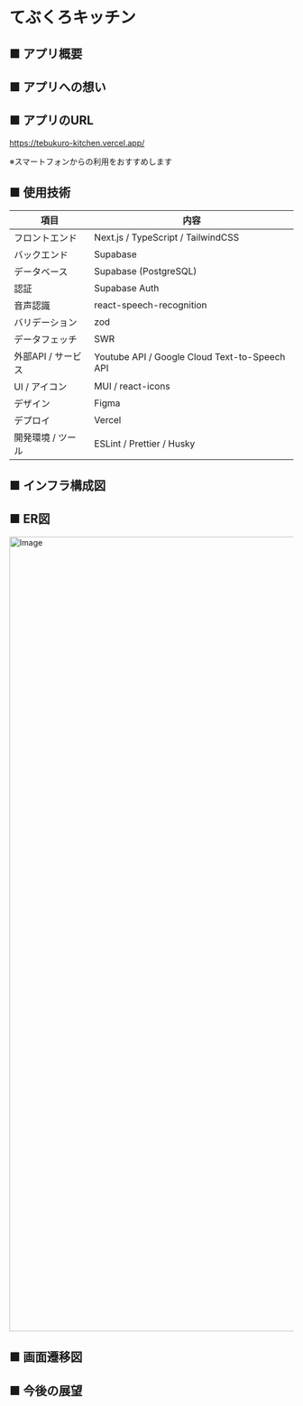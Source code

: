 # てぶくろキッチン

## ■ アプリ概要

## ■ アプリへの想い

## ■ アプリのURL
https://tebukuro-kitchen.vercel.app/

※スマートフォンからの利用をおすすめします

## ■ 使用技術

| 項目             | 内容 |
|----------------------|------|
| フロントエンド       | Next.js / TypeScript / TailwindCSS |
| バックエンド         | Supabase |
| データベース         | Supabase (PostgreSQL) |
| 認証                 | Supabase Auth |
| 音声認識             | react-speech-recognition |
| バリデーション       | zod |
| データフェッチ       | SWR |
| 外部API / サービス   | Youtube API / Google Cloud Text-to-Speech API |
| UI / アイコン        | MUI / react-icons |
| デザイン             | Figma |
| デプロイ             | Vercel |
| 開発環境 / ツール    | ESLint / Prettier / Husky |

## ■ インフラ構成図

## ■ ER図
<img width="2270" height="1410" alt="Image" src="https://github.com/user-attachments/assets/062b7526-834c-42be-8c0a-398755d3129c" />

## ■ 画面遷移図

## ■ 今後の展望
